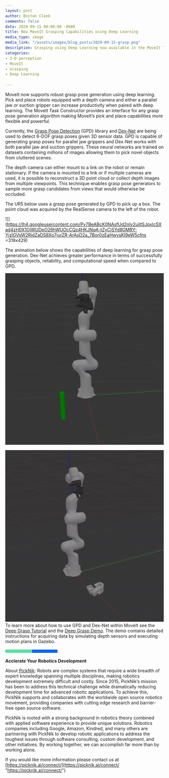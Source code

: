 ```yaml
---
layout: post
author: Boston Cleek
comments: false
date: 2020-09-15 00:00:00 -0600
title: New MoveIt Grasping Capabilities using Deep Learning
media_type: image
media_link: "/assets/images/blog_posts/2020-09-15-grasp.png"
description: Grasping using Deep Learning now available in the MoveIt Task Constructor
categories:
- 3-D perception
- MoveIt
- Grasping
- Deep Learning

---
```

MoveIt now supports robust grasp pose generation using deep learning. Pick and place robots equipped with a depth camera and either a parallel jaw or suction gripper can increase productivity when paired with deep learning. The MoveIt Task Constructor provides an interface for any grasp pose generation algorithm making MoveIt’s pick and place capabilities more flexible and powerful.

Currently, the [Grasp Pose Detection](https://github.com/atenpas/gpd) (GPD) library and [Dex-Net](https://berkeleyautomation.github.io/dex-net/) are being used to detect 6-DOF grasp poses given 3D sensor data. GPD is capable of generating grasp poses for parallel jaw grippers and Dex-Net works with both parallel jaw and suction grippers. These neural networks are trained on datasets containing millions of images allowing them to pick novel objects from cluttered scenes.

The depth camera can either mount to a link on the robot or remain stationary. If the camera is mounted to a link or if multiple cameras are used, it is possible to reconstruct a 3D point cloud or collect depth images from multiple viewpoints. This technique enables grasp pose generators to sample more grasp candidates from views that would otherwise be occluded.

The UR5 below uses a grasp pose generated by GPD to pick up a box. The point cloud was acquired by the RealSense camera to the left of the robot.

![](https://lh4.googleusercontent.com/Pv7BeABcK0NAsfUd2nlv2uiltSJpxIcSXad4zH0X1OjWUDpO26hWUOcCQz4HKJNqA-tZyCjSYd8GMRY-YjzlGVsW2RidZaDS8Xo7jurZR-ArAsD2a_7Bor0zEaHwysKI9eW5cfns =319x429)

The animation below shows the capabilities of deep learning for grasp pose generation. Dex-Net achieves greater performance in terms of successfully grasping objects, reliability, and computational speed when compared to GPD.

![](/assets/images/blog_posts/2020-09-15-gqcnn_cylinder_gazebo.gif)

![](/assets/images/blog_posts/2020-09-15-gqcnn_barclamp_gazebo.gif)To learn more about how to use GPD and Dex-Net within MoveIt see the [Deep Grasp Tutorial](https://github.com/bostoncleek/moveit_tutorials/blob/new-deep-grasp_tutorial/doc/moveit_deep_grasps/moveit_deep_grasps_tutorial.rst) and the [Deep Grasp Demo](https://github.com/PickNikRobotics/deep_grasp_demo). The demo contains detailed instructions for acquiring data by simulating depth sensors and executing motion plans in Gazebo.

![](/assets/images/blog_posts/line.png)

**Acclerate Your Robotics Development**

About [PickNik](https://picknik.ai/): Robots are complex systems that require a wide breadth of expert knowledge spanning multiple disciplines, making robotics development extremely difficult and costly. Since 2015, PickNik’s mission has been to address this technical challenge while dramatically reducing development time for advanced robotic applications. To achieve this, PickNik supports and collaborates with the worldwide open source robotics movement, providing companies with cutting edge research and barrier-free open source software.

PickNik is rooted with a strong background in robotics theory combined with applied software experience to provide unique solutions. Robotics companies including Google, Amazon, Kindred, and many others are partnering with PickNik to develop robotic applications to address the toughest issues through software consulting, custom development, and other initiatives. By working together, we can accomplish far more than by working alone.

If you would like more information please contact us at [https://picknik.ai/connect/](https://picknik.ai/connect/ "https://picknik.ai/connect/")